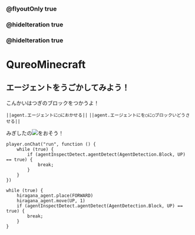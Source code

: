### @flyoutOnly true
### @hideIteration true
### @hideIteration true
# QureoMinecraft

## エージェントをうごかしてみよう！

こんかいはつぎのブロックをつかうよ！

``||agent.エージェントに◯におかせる||``
``||agent.エージェントにを◯に◯ブロックいどうさせる||``

みぎしたの![](https://raw.githubusercontent.com/camp-minecraft/TechkidsCampTutorial/master/images/playbutton.png)をおそう！

```template
player.onChat("run", function () {
    while (true) {
        if (agentInspectDetect.agentDetect(AgentDetection.Block, UP) == true) {
            break;
        }
    }
})
```

```ghost
while (true) {
    hiragana_agent.place(FORWARD)
    hiragana_agent.move(UP, 1)
    if (agentInspectDetect.agentDetect(AgentDetection.Block, UP) == true) {
        break;
    }
}

```